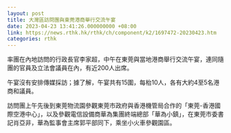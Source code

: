 ```yaml
---
layout: post
title: 大灣區訪問團與東莞港商舉行交流午宴
date: 2023-04-23 13:41:26.000000000 +08:00
link: https://news.rthk.hk/rthk/ch/component/k2/1697472-20230423.htm
categories: rthk
---
```


率團在內地訪問的行政長官李家超，中午在東莞與當地港商舉行交流午宴，連同隨團的官員及立法會議員在內，有近200人出席。

午宴沒有安排傳媒採訪；據了解，午宴共有15圍，每枱10人，各有大約4至5名港商和議員。

訪問團上午先後到東莞物流園參觀東莞市政府與香港機管局合作的「東莞-香港國際空港中心」，以及參觀電信設備商華為集團終端總部「華為小鎮」，在東莞市委書記肖亞非，華為監事會主席郭平部同下，乘坐小火車參觀園區。
